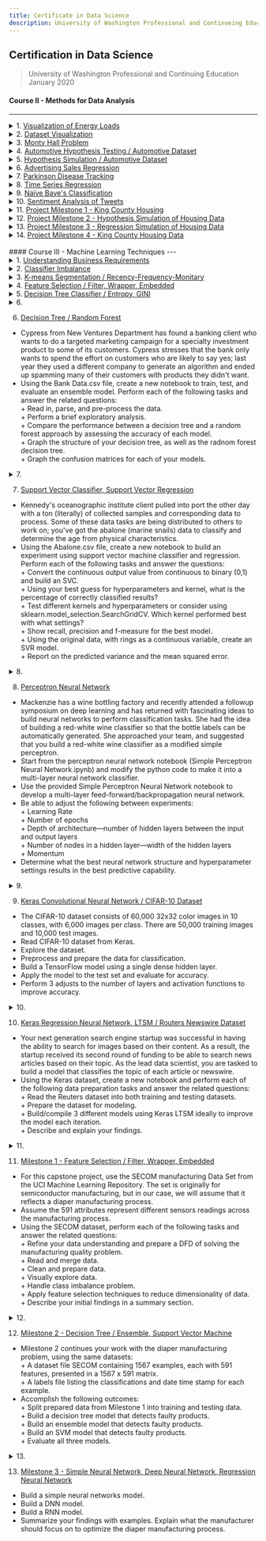 ```yaml
---
title: Certificate in Data Science
description: University of Washington Professional and Continueing Education
---
```


## **Certification in Data Science**<br/>
> University of Washington Professional and Continuing Education  
> January 2020


#### Course II - Methods for Data Analysis<br/>
---

<details>
  <summary>
    1. <a href="https://github.com/n8sean/portfolio/blob/master/Course-02_L01_EnergyLoads.ipynb">Visualization of Energy Loads</a>
  </summary>
  
<ul>
  <li>Use visualization and summary statistical methods to explore a data set.</li>
</ul>
</details>

<details>
  <summary>
    2. <a href="https://github.com/n8sean/portfolio/blob/master/Course-02_L02_Vizualization.ipynb">Dataset Visualization</a>
  </summary>
  
<ul>
  <li>Create different complementary views of data by applying multiple chart types and aesthetics.</li>
  <li>Project multiple dimensions using conditioning or faceting on both categorical and numeric variables.</li>
</ul>
</details>

<details>
  <summary>
    3. <a href="https://github.com/n8sean/portfolio/blob/master/Course-02_L03_MontyHall.ipynb">Monty Hall Problem</a>
  </summary>
  
<ul>
  <li>Simulate the conditional probabilities of the distributions for winning a car vs. a goat for the Monty Hall problem.</li>
</ul>
</details>

<details>
  <summary>
    4. <a href="https://github.com/n8sean/portfolio/blob/master/Course-02_L04_AutoHypothesis.ipynb">Automotive Hypothesis Testing / Automotive Dataset</a>
  </summary>
  
<ul>
  <li>Test various hypotheses for the price of automobile features.</li>
</ul>
</details>

<details>
  <summary>
    5. <a href="https://github.com/n8sean/portfolio/blob/master/Course-02_L05_HypothesisSim.ipynb">Hypothesis Simulation / Automotive Dataset</a>
  </summary>
  
<ul>
  <li>Identify a likely distribution for price and several other features.</li>
  <li>Compute basic summary statistics by both classical, bootstrap, and Bayesian methods.</li>
  <li>Compute confidence intervals for these summary statistics by classical, bootstrap, and Bayesian methods.</li>
  <li>Correctly use hypothesis tests to determine if the differences in pairs and multiple populations are significant:</li>
  <ul style="list-style-type:circle;">
    <li>Classical tests</li>
    <li>Tukey’s Honest Significant Differences (HSD)</li>
    <li>Bootstrap methods</li>
    <li>Bayesian model</li>
  </ul>
</ul>
</details>

<details>
  <summary>
    6. <a href="https://github.com/n8sean/portfolio/blob/master/Course-02_L06_AdRegression.ipynb">Advertising Sales Regression</a>
  </summary>
  
<ul>
  <li>Perform four different linear regressions on advertising sales data.</li>
  <li>For the first 3 linear regressions performed:</li>
  <ul style="list-style-type:circle;">
    <li>Produce a labeled graph showing the best fit line with the data points</li>
    <li>Interpret both the slope and y-intercept</li>
  </ul>
  <li>The 4th regression includes all 3 prior features:</li>
  <ul style="list-style-type:circle;">
    <li>TV</li>
    <li>Radio</li>
    <li>Newspaper</li>
  </ul>
  <li>Interpret each partial slope and the intercept parameters.</li>
  <li>Interpret the adjusted R-squared.</li>
  <li>Find and report the mean-squared error.</li>
</ul>
</details>

<details>
  <summary>
    7. <a href="https://github.com/n8sean/portfolio/blob/master/Course-02_L07_ParkinsonPCR.ipynb">Parkinson Disease Tracking</a>
  </summary>
  
<ul>
  <li>Perform Principal Component Regression on a dataset that tracked patients with Parkinson's Disease:</li>
  <ul style="list-style-type:circle;">
    <li>Create an X-matrix (one-hot encoding categorical factors).</li>
    <li>Scale the X-matrix.</li>
    <li>Create the principal components and do a simple plot of the explained variance.</li>
    <li>PCR - Linear regression with the principal components.</li>
  </ul>
  <li>Report on:</li>
  <ul style="list-style-type:circle;">
    <li>Number of components before and after (choose a smaller number of principal components and explain how you chose them).</li>
    <li>Interpret the adjusted R-squared.</li>
  </ul>
</ul>
</details>

<details>
  <summary>
    8. <a href="https://github.com/n8sean/portfolio/blob/master/Course-02_L08_TimeseriesOpEd.ipynb">Time Series Regression</a>
  </summary>
  
<ul>
  <li>Using the California dairy production dataset, perform time series analysis on the data for one of Cottage Cheese Production, Milk Production, or Ice Cream Production:</li>
  <ul style="list-style-type:circle;">
    <li>Is this time series stationary?</li>
    <li>Is there a significant seasonal component?</li>
    <li>For the residual from the STL decomposition of the time series, what is the order of the ARMA(p,q) process that best fits?</li>
  </ul>
  <li>Forecast production for 12 months and report both numeric values and plot the confidence intervals:</li>
  <ul style="list-style-type:circle;">
    <li>Are the confidence intervals reasonably small compared to the forecast means?</li>
    <li>How do the confidence intervals behave as time moves to the future?</li>
  </ul>
</ul>
</details>

<details>
  <summary>
    9. <a href="https://github.com/n8sean/portfolio/blob/master/Course-02_L09_BayesOpEd.ipynb">Naïve Baye's Classification</a>
  </summary>
  
<ul>
  <li>Leverage Naïve Bayes algorithm to build a classification model using the data from previous milestones.</li>
  <li>Briefly summarize your findings on using Naïve Bayes.</li>
  <li>Is Naïve Bayes more accurate than the regression model you used in Milestone 3?</li>
</ul>
</details>

<details>
  <summary>
    10. <a href="https://github.com/n8sean/portfolio/blob/master/Course-02_L10_Sentiment_Analysis2.ipynb">Sentiment Analysis of Tweets</a>
  </summary>
  
<ul>
  <li>Build a sentiment analysis classifier for a series of tweets.</li>
</ul>
</details>

<details>
  <summary>
    11. <a href="https://github.com/n8sean/portfolio/blob/master/Course-02_Milestone-01_KingCountyHousing.ipynb">Project Milestone 1 - King County Housing</a>
  </summary>
  
<ul>
  <li>As a housing construction contractor it is critical to achieve profit for every home sales opportunity. In this way, the need exists to identify those housing unit features that help to drive profit increase for every home property sale and / or renovation:</li>
  <ul style="list-style-type:circle;">
    <li>Various visulizations are given below that observe how Purchase Price is correlated with the other dataset features.  </li>
    <li>Explanations regarding such feature importances are provided beneath each of the figures.</li>
  </ul>
</ul>
</details>

<details>
  <summary>
    12. <a href="https://github.com/n8sean/portfolio/blob/master/Course-02_Milestone-02_HypothesisSim.ipynb">Project Milestone 2 - Hypothesis Simulation of Housing Data</a>
  </summary>
  
<ul>
  <li>Explore the dataset supported by charts and summary statistics.</li>
  <li>Identify a likely distribution for several of the features.</li>
  <li>Compute basic summary statistics by classical, bootstrap, and Bayesian methods.</li>
  <li>Compute confidence intervals for the above summary statistics by classical, bootstrap, and Bayesian methods.</li>
  <li>Leverage confidence intervals in performing hypothesis tests to determine if the differences in pairs and multiple populations are significant.</li>
</ul>
</details>

<details>
  <summary>
    13. <a href="https://github.com/n8sean/portfolio/blob/master/Course-02_Milestone-03_RegressionSim.ipynb">Project Milestone 3 - Regression Simulation of Housing Data</a>
  </summary>
  
<ul>
  <li>Prepare the data via cleaning, normalization, encoding, et cetera.</li>
  <li>Generate and evaluate a working model (linear, or time series).</li>
</ul>
</details>

<details>
  <summary>
    14. <a href="https://github.com/n8sean/portfolio/blob/master/Course-02_Milestone-04_KingCountyHousing.ipynb">Project Milestone 4 - King County Housing Data</a>
  </summary>
  
<ul>
  <li>Milestone 4 is where everything you built in the previous milestones comes together. For this Milestone, you focus on improving model accuracy and summarizing your findings:</li>
    <ul style="list-style-type:circle;">
      <li>Enhance your model results by trying different model and/or data enhancement techniques (3 models).</li>
      <li>Explain your choice of model and model accuracy.</li>
      <li>Draw direct inferences and conclusions from model results.</li>
      <li>Use graphs and evidence from the data to prove your point.</li>
    </ul>
</ul>
</details>

<br/>
#### Course III - Machine Learning Techniques  
---
<details>
  <summary>
    1. <a href="https://github.com/n8sean/portfolio/blob/master/Course-03_L01_Understanding-Business-Requirements.pdf">Understanding Business Requirements</a>
  </summary>
  
<ul>
  <li>A diaper manufacturer wants to optimize the manufacturing process by detecting any problems that might lead to a bad quality product.</li>
  <li>Prepare a business understanding document, and provide the customer with the data requirements that are needed to help ensure good quality diaper products.</li>
</ul>
</details>

<details>
  <summary>
    2. <a href="https://github.com/n8sean/portfolio/blob/master/Course-03_L02_Classifier-Imbalance.ipynb">Classifier Imbalance</a>
  </summary>
  
<ul>
  <li>Build a classifier model.</li>
  <li>Determine the models measure of performance via accuracy.</li>
  <li>Modify the data by handling class imbalance.</li>
  <li>Determine a measure of performance against the updated data using a classifier model.</li>
  <li>What is the model's accuracy?</li>
</ul>
</details>

<details>
  <summary>
    3. <a href="https://github.com/n8sean/portfolio/blob/master/Course-03_L03_Kmeans-Segmentation_Recency-Frequency-Monitary.ipynb">K-means Segmentation / Recency-Frequency-Monitary</a>
  </summary>
  
<ul>
  <li>A superstore wants to identify customer groupings that visit their stores based on customer transaction (sales) data. These groupings are used for targeted promotions. You are asked to perform customer segmentation on the provided data.</li>
  <ul style="list-style-type:circle;">
    <li>Calculate the Recency, Frequency, Monitary (RFM) results of each customer.</li>
    <li>Using K-means algorithm, perform customer segmentation.</li>
    <li>Describe your findings.</li>
  </ul>
</ul>
</details>

<details>
  <summary>
    4. <a href="https://github.com/n8sean/portfolio/blob/master/Course-03_L04_Feature-Selection_Filter-Wrapper-Embedded.ipynb">Feature Selection / Filter, Wrapper, Embedded</a>
  </summary>
  
<ul>
  <li>You are working for a data science consulting company. Your company is approached by a client requesting that you analyze crime data across the United States. At first glance, you notice that the data has 128 attributes and cannot be examined manually. The data combines socio-economic data from the 1990 US Census, law enforcement data from the 1990 US LEMAS survey, and crime data from the 1995 FBI UCR.</li>
  <li>OBJECTIVE: identify which are the most important features or attributes that contribute to crime. Apply three techniques for feature selection:</li>
  <ul style="list-style-type:circle;">
    <li>Filter methods.</li>
    <li>Wrapper methods.</li>
    <li>Embedded methods.</li>
  <li>Describe your findings.</li>
  </ul>
</ul>
</details>

<details>
  <summary>
    5. <a href="https://github.com/n8sean/portfolio/blob/master/Course-03_L05_Decision-Tree-Classifier_Entropy-Gini.ipynb">Decision Tree Classifier / Entropy, GINI</a>
  </summary>
  
<ul>
  <li>Rooney's client is a tech-manufacturing startup working on a number of automated detection devices for the medical and construction industries. Among the auto-detection devices is a reader that looks at possible carcinoma tissue samples to classify the sample as either benign or malignant. Rooney asks you for help in developing a better algorithm than the current classifier, perhaps a decision tree can help.</li>
  <li>Using the WI_Breast_Cancer csv file, create a new notebook to build a decision tree classifier that would be able to detect whether a tumor is benign or malignant. Complete the following tasks and answer the questions:</li>
    <ul style="list-style-type:circle;">
      <li>Test both entropy and the gini coefficient. Which performs better and why?</li>
      <li>What are the best hyperparameter settings for both?</li>
      <li>Visualize both models and see which feature is selected for each criterion. Are they same for both? Why or why not?</li>
      <li>Determine the AUC for the best model you can achieve. What are the precision and recal values and which might be the one you want to maximize?</li>
      <li>What are the implications of using this type of machine learning algorithm for breast cancer analysis?</li>
</ul>
</details>

<details>
  <summary>
    6. <a href=""></a>
  </summary>
  
<ul>
  <li></li>
</ul>
</details>

6. [Decision Tree / Random Forest](https://github.com/n8sean/portfolio/blob/master/Course-03_L06_Decision-Tree_Random-Forest.ipynb)<br/>
* Cypress from New Ventures Department has found a banking client who wants to do a targeted marketing campaign for a specialty investment product to some of its customers. Cypress stresses that the bank only wants to spend the effort on customers who are likely to say yes; last year they used a different company to generate an algorithm and ended up spamming many of their customers with products they didn't want.
* Using the Bank Data.csv file, create a new notebook to train, test, and evaluate an ensemble model. Perform each of the following tasks and answer the related questions:  
  \+ Read in, parse, and pre-process the data.  
  \+ Perform a brief exploratory analysis.  
  \+ Compare the performance between a decision tree and a random forest approach by assessing the accuracy of each model.  
  \+ Graph the structure of your decision tree, as well as the radnom forest decision tree.  
  \+ Graph the confusion matrices for each of your models.

<details>
  <summary>
    7. <a href=""></a>
  </summary>
  
<ul>
  <li></li>
</ul>
</details>

7. [Support Vector Classifier, Support Vector Regression](https://github.com/n8sean/portfolio/blob/master/Course-03_L07_Support-Vector-Classifier_Support-Vector-Regression.ipynb)<br/>
* Kennedy's oceanographic institute client pulled into port the other day with a ton (literally) of collected samples and corresponding data to process. Some of these data tasks are being distributed to others to work on; you've got the abalone (marine snails) data to classify and determine the age from physical characteristics.
* Using the Abalone.csv file, create a new notebook to build an experiment using support vector machine classifier and regression. Perform each of the following tasks and answer the questions:  
  \+ Convert the continuous output value from continuous to binary (0,1) and build an SVC.  
  \+ Using your best guess for hyperparameters and kernel, what is the percentage of correctly classified results?  
  \+ Test different kernels and hyperparameters or consider using sklearn.model_selection.SearchGridCV. Which kernel performed best with what settings?  
  \+ Show recall, precision and f-measure for the best model.  
  \+ Using the original data, with rings as a continuous variable, create an SVR model.  
  \+ Report on the predicted variance and the mean squared error.

<details>
  <summary>
    8. <a href=""></a>
  </summary>
  
<ul>
  <li></li>
</ul>
</details>

8. [Perceptron Neural Network](https://github.com/n8sean/portfolio/blob/master/Course-03_L08_Perceptron-Neural-Network.ipynb)<br/>
* Mackenzie has a wine bottling factory and recently attended a followup symposium on deep learning and has returned with fascinating ideas to build neural networks to perform classification tasks. She had the idea of building a red-white wine classifier so that the bottle labels can be automatically generated. She approached your team, and suggested that you build a red-white wine classifier as a modified simple perceptron.
* Start from the perceptron neural network notebook (Simple Perceptron Neural Network.ipynb) and modify the python code to make it into a multi-layer neural network classifier.
* Use the provided Simple Perceptron Neural Network notebook to develop a multi-layer feed-forward/backpropagation neural network.
* Be able to adjust the following between experiments:  
  \+ Learning Rate  
  \+ Number of epochs  
  \+ Depth of architecture—number of hidden layers between the input and output layers  
  \+ Number of nodes in a hidden layer—width of the hidden layers  
  \+ Momentum
* Determine what the best neural network structure and hyperparameter settings results in the best predictive capability.

<details>
  <summary>
    9. <a href=""></a>
  </summary>
  
<ul>
  <li></li>
</ul>
</details>

9. [Keras Convolutional Neural Network / CIFAR-10 Dataset](https://github.com/n8sean/portfolio/blob/master/Course-03_L09_Keras_Convolutional-Neural-Network_CIFAR-10.ipynb)<br/>
* The CIFAR-10 dataset consists of 60,000 32x32 color images in 10 classes, with 6,000 images per class. There are 50,000 training images and 10,000 test images.
* Read CIFAR-10 dataset from Keras.
* Explore the dataset.
* Preprocess and prepare the data for classification.
* Build a TensorFlow model using a single dense hidden layer.
* Apply the model to the test set and evaluate for accuracy.
* Perform 3 adjusts to the number of layers and activation functions to improve accuracy.

<details>
  <summary>
    10. <a href=""></a>
  </summary>
  
<ul>
  <li></li>
</ul>
</details>

10. [Keras Regression Neural Network, LTSM / Routers Newswire Dataset](https://github.com/n8sean/portfolio/blob/master/Course-03_L10_Keras_Regression-Neural-Network_LTSM_Routers-Newswire.ipynb)<br/>
* Your next generation search engine startup was successful in having the ability to search for images based on their content. As a result, the startup received its second round of funding to be able to search news articles based on their topic. As the lead data scientist, you are tasked to build a model that classifies the topic of each article or newswire.
* Using the Keras dataset, create a new notebook and perform each of the following data preparation tasks and answer the related questions:  
  \+ Read the Reuters dataset into both training and testing datasets.  
  \+ Prepare the dataset for modeling.  
  \+ Build/compile 3 different models using Keras LTSM ideally to improve the model each iteration.  
  \+ Describe and explain your findings.

<details>
  <summary>
    11. <a href=""></a>
  </summary>
  
<ul>
  <li></li>
</ul>
</details>

11. [Milestone 1 - Feature Selection / Filter, Wrapper, Embedded](https://github.com/n8sean/portfolio/blob/master/Course-03_Milestone-01_Feature-Selection_Filter-Wrapper-Embedded.ipynb)<br/>
* For this capstone project, use the SECOM manufacturing Data Set from the UCI Machine Learning Repository. The set is originally for semiconductor manufacturing, but in our case, we will assume that it reflects a diaper manufacturing process.
* Assume the 591 attributes represent different sensors readings across the manufacturing process.
* Using the SECOM dataset, perform each of the following tasks and answer the related questions:  
  \+ Refine your data understanding and prepare a DFD of solving the manufacturing quality problem.  
  \+ Read and merge data.  
  \+ Clean and prepare data.  
  \+ Visually explore data.  
  \+ Handle class imbalance problem.  
  \+ Apply feature selection techniques to reduce dimensionality of data.  
  \+ Describe your initial findings in a summary section.  

<details>
  <summary>
    12. <a href=""></a>
  </summary>
  
<ul>
  <li></li>
</ul>
</details>

12. [Milestone 2 - Decision Tree / Ensemble, Support Vector Machine](https://github.com/n8sean/portfolio/blob/master/Course-03_Milestone-02_Decision-Tree_Ensemble-Decision-Tree_Support-Vector-Machine.ipynb)<br/>
* Milestone 2 continues your work with the diaper manufacturing problem, using the same datasets:  
  \+ A dataset file SECOM containing 1567 examples, each with 591 features, presented in a 1567 x 591 matrix.  
  \+ A labels file listing the classifications and date time stamp for each example.
* Accomplish the following outcomes:  
  \+ Split prepared data from Milestone 1 into training and testing data.  
  \+ Build a decision tree model that detects faulty products.  
  \+ Build an ensemble model that detects faulty products.  
  \+ Build an SVM model that detects faulty products.  
  \+ Evaluate all three models.

<details>
  <summary>
    13. <a href=""></a>
  </summary>
  
<ul>
  <li></li>
</ul>
</details>

13. [Milestone 3 - Simple Neural Network, Deep Neural Network, Regression Neural Network](https://github.com/n8sean/portfolio/blob/master/Course-03_Milestone-03_Simple-Neural-Network_Deep-Neural-Network_Regression-Neural-Network.ipynb)<br/>
* Build a simple neural networks model.
* Build a DNN model.
* Build a RNN model.
* Summarize your findings with examples. Explain what the manufacturer should focus on to optimize the diaper manufacturing process.
